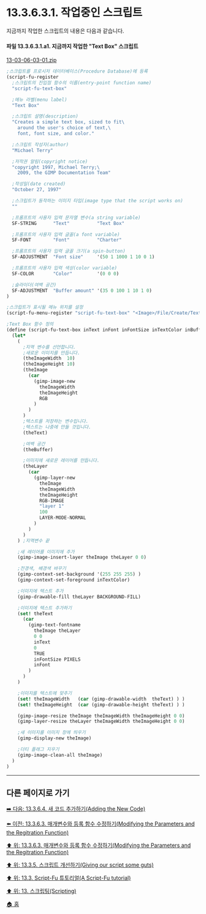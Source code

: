 # 13.3.6.3.1. 작업중인 스크립트
지금까지 작업한 스크립트의 내용은 다음과 같습니다.

#### 파일 13.3.6.3.1.a1. 지금까지 작업한 "Text Box" 스크립트
[13-03-06-03-01.zip](https://github.com/wonder13662/gimp/files/15140207/13-03-06-03-01.zip)

```scheme
;스크립트를 프로시저 데이터베이스(Procedure Database)에 등록
(script-fu-register
  ;스크립트의 진입점 함수의 이름(entry-point function name)
  "script-fu-text-box"

  ;메뉴 라벨(menu label)
  "Text Box"

  ;스크립트 설명(description)
  "Creates a simple text box, sized to fit\
    around the user's choice of text,\
    font, font size, and color."

  ;스크립트 작성자(author)
  "Michael Terry"

  ;저작권 알림(copyright notice)
  "copyright 1997, Michael Terry;\
    2009, the GIMP Documentation Team"

  ;작성일(date created)
  "October 27, 1997"

  ;스크립트가 동작하는 이미지 타입(image type that the script works on)
  ""

  ;프롬프트의 사용자 입력 문자열 변수(a string variable)
  SF-STRING      "Text"          "Text Box"

  ;프롬프트의 사용자 입력 글꼴(a font variable)
  SF-FONT        "Font"          "Charter"

  ;프롬프트의 사용자 입력 글꼴 크기(a spin-button)
  SF-ADJUSTMENT  "Font size"     '(50 1 1000 1 10 0 1)

  ;프롬프트의 사용자 입력 색상(color variable)
  SF-COLOR       "Color"         '(0 0 0)

  ;슬라이더(여백 공간)
  SF-ADJUSTMENT  "Buffer amount" '(35 0 100 1 10 1 0)
)

;스크립트가 표시될 메뉴 위치를 설정
(script-fu-menu-register "script-fu-text-box" "<Image>/File/Create/Text")

;Text Box 함수 정의
(define (script-fu-text-box inText inFont inFontSize inTextColor inBufferAmount)
  (let*
    (
      ;지역 변수를 선언합니다.
      ;새로운 이미지를 만듭니다.
      (theImageWidth  10)
      (theImageHeight 10)
      (theImage
        (car
          (gimp-image-new
            theImageWidth
            theImageHeight
            RGB
          )
        )
      )
      ;텍스트를 저장하는 변수입니다.
      ;텍스트는 나중에 만들 것입니다.
      (theText)

      ;여백 공간
      (theBuffer)

      ;이미지에 새로운 레이어를 만듭니다.
      (theLayer
        (car
          (gimp-layer-new
            theImage
            theImageWidth
            theImageHeight
            RGB-IMAGE
            "layer 1"
            100
            LAYER-MODE-NORMAL
          )
        )
      )
    ) ;지역변수 끝

    ;새 레이어를 이미지에 추가
    (gimp-image-insert-layer theImage theLayer 0 0)

    ;전경색, 배경색 바꾸기
    (gimp-context-set-background '(255 255 255) )
    (gimp-context-set-foreground inTextColor)

    ;이미지에 텍스트 추가
    (gimp-drawable-fill theLayer BACKGROUND-FILL)

    ;이미지에 텍스트 추가하기
    (set! theText
      (car
        (gimp-text-fontname
          theImage theLayer
          0 0
          inText
          0
          TRUE
          inFontSize PIXELS
          inFont
        )
      )
    )

    ;이미지를 텍스트에 맞추기
    (set! theImageWidth   (car (gimp-drawable-width  theText) ) )
    (set! theImageHeight  (car (gimp-drawable-height theText) ) )

    (gimp-image-resize theImage theImageWidth theImageHeight 0 0)
    (gimp-layer-resize theLayer theImageWidth theImageHeight 0 0)

    ;새 이미지를 이미지 창에 띄우기
    (gimp-display-new theImage)

    ;더티 플래그 지우기
    (gimp-image-clean-all theImage)
  )
)
```

***

## 다른 페이지로 가기

[➡️ 다음: 13.3.6.4. 새 코드 추가하기(Adding the New Code)](./13-03-06-04-adding_the_new_code.md)

[⬅️ 이전: 13.3.6.3. 매개변수와 등록 함수 수정하기(Modifying the Parameters and the Regitration Function)](./13-03-06-03-00-modifying_the_parameters_and_the_regitration_function.md)

[⬆️ 위: 13.3.6.3. 매개변수와 등록 함수 수정하기(Modifying the Parameters and the Regitration Function)](./13-03-06-03-00-modifying_the_parameters_and_the_regitration_function.md)

[⬆️ 위: 13.3.5. 스크립트 개선하기(Giving our script some guts)](./13-03-05-00-giving-our-script-some-guts.md)

[⬆️ 위: 13.3. Script-Fu 튜토리얼(A Script-Fu tutorial)](./13-03-00-a-script-fu-tutorial.md)

[⬆️ 위: 13. 스크립팅(Scripting)](./13-00-scripting.md)

[🏠 홈](./00-home.md)
